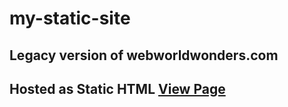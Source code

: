 # my-static-site
## Legacy version of webworldwonders.com
## Hosted as Static HTML [View Page](https://my-static-site-g6xk3.ondigitalocean.app/)
